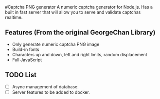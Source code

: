 ﻿#Captcha PNG generator
A numeric captcha generator for Node.js. Has a built in fast server that will allow you to serve and validate captchas realtime.

## Features (From the original GeorgeChan Library)
* Only generate numeric captcha PNG image
* Build-in fonts
* Characters up and down, left and right limits, random displacement
* Full JavaScript

## TODO List
- [ ] Async management of database.
- [ ] Server features to be added to docker.
